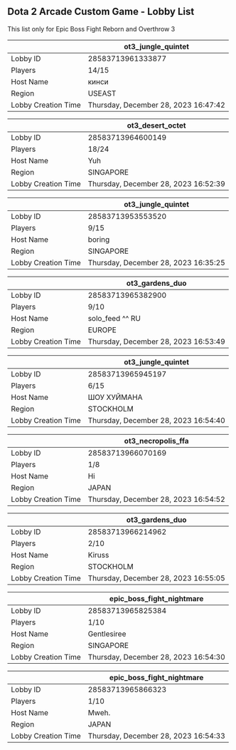 ## Dota 2 Arcade Custom Game - Lobby List

This list only for Epic Boss Fight Reborn and Overthrow 3

|  | ot3_jungle_quintet |
| ------ | ------ |
| Lobby ID | 28583713961333877 |
| Players | 14/15 |
| Host Name | кинси |
| Region | USEAST |
| Lobby Creation Time | Thursday, December 28, 2023 16:47:42 |


|  | ot3_desert_octet |
| ------ | ------ |
| Lobby ID | 28583713964600149 |
| Players | 18/24 |
| Host Name | Yuh |
| Region | SINGAPORE |
| Lobby Creation Time | Thursday, December 28, 2023 16:52:39 |


|  | ot3_jungle_quintet |
| ------ | ------ |
| Lobby ID | 28583713953553520 |
| Players | 9/15 |
| Host Name | boring |
| Region | SINGAPORE |
| Lobby Creation Time | Thursday, December 28, 2023 16:35:25 |


|  | ot3_gardens_duo |
| ------ | ------ |
| Lobby ID | 28583713965382900 |
| Players | 9/10 |
| Host Name | solo_feed ^^ RU |
| Region | EUROPE |
| Lobby Creation Time | Thursday, December 28, 2023 16:53:49 |


|  | ot3_jungle_quintet |
| ------ | ------ |
| Lobby ID | 28583713965945197 |
| Players | 6/15 |
| Host Name | ШОУ ХУЙМАНА |
| Region | STOCKHOLM |
| Lobby Creation Time | Thursday, December 28, 2023 16:54:40 |


|  | ot3_necropolis_ffa |
| ------ | ------ |
| Lobby ID | 28583713966070169 |
| Players | 1/8 |
| Host Name | Hi |
| Region | JAPAN |
| Lobby Creation Time | Thursday, December 28, 2023 16:54:52 |


|  | ot3_gardens_duo |
| ------ | ------ |
| Lobby ID | 28583713966214962 |
| Players | 2/10 |
| Host Name | Kiruss |
| Region | STOCKHOLM |
| Lobby Creation Time | Thursday, December 28, 2023 16:55:05 |


|  | epic_boss_fight_nightmare |
| ------ | ------ |
| Lobby ID | 28583713965825384 |
| Players | 1/10 |
| Host Name | Gentlesiree |
| Region | SINGAPORE |
| Lobby Creation Time | Thursday, December 28, 2023 16:54:30 |


|  | epic_boss_fight_nightmare |
| ------ | ------ |
| Lobby ID | 28583713965866323 |
| Players | 1/10 |
| Host Name | Mweh. |
| Region | JAPAN |
| Lobby Creation Time | Thursday, December 28, 2023 16:54:33 |


